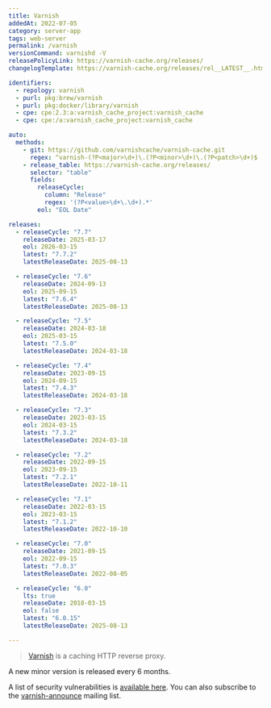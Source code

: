 ```yaml
---
title: Varnish
addedAt: 2022-07-05
category: server-app
tags: web-server
permalink: /varnish
versionCommand: varnishd -V
releasePolicyLink: https://varnish-cache.org/releases/
changelogTemplate: https://varnish-cache.org/releases/rel__LATEST__.html

identifiers:
  - repology: varnish
  - purl: pkg:brew/varnish
  - purl: pkg:docker/library/varnish
  - cpe: cpe:2.3:a:varnish_cache_project:varnish_cache
  - cpe: cpe:/a:varnish_cache_project:varnish_cache

auto:
  methods:
    - git: https://github.com/varnishcache/varnish-cache.git
      regex: ^varnish-(?P<major>\d+)\.(?P<minor>\d+)\.(?P<patch>\d+)$
    - release_table: https://varnish-cache.org/releases/
      selector: "table"
      fields:
        releaseCycle:
          column: "Release"
          regex: '(?P<value>\d+\.\d+).*'
        eol: "EOL Date"

releases:
  - releaseCycle: "7.7"
    releaseDate: 2025-03-17
    eol: 2026-03-15
    latest: "7.7.2"
    latestReleaseDate: 2025-08-13

  - releaseCycle: "7.6"
    releaseDate: 2024-09-13
    eol: 2025-09-15
    latest: "7.6.4"
    latestReleaseDate: 2025-08-13

  - releaseCycle: "7.5"
    releaseDate: 2024-03-18
    eol: 2025-03-15
    latest: "7.5.0"
    latestReleaseDate: 2024-03-18

  - releaseCycle: "7.4"
    releaseDate: 2023-09-15
    eol: 2024-09-15
    latest: "7.4.3"
    latestReleaseDate: 2024-03-18

  - releaseCycle: "7.3"
    releaseDate: 2023-03-15
    eol: 2024-03-15
    latest: "7.3.2"
    latestReleaseDate: 2024-03-18

  - releaseCycle: "7.2"
    releaseDate: 2022-09-15
    eol: 2023-09-15
    latest: "7.2.1"
    latestReleaseDate: 2022-10-11

  - releaseCycle: "7.1"
    releaseDate: 2022-03-15
    eol: 2023-03-15
    latest: "7.1.2"
    latestReleaseDate: 2022-10-10

  - releaseCycle: "7.0"
    releaseDate: 2021-09-15
    eol: 2022-09-15
    latest: "7.0.3"
    latestReleaseDate: 2022-08-05

  - releaseCycle: "6.0"
    lts: true
    releaseDate: 2018-03-15
    eol: false
    latest: "6.0.15"
    latestReleaseDate: 2025-08-13

---
```


> [Varnish](https://varnish-cache.org/) is a caching HTTP reverse proxy.

A new minor version is released every 6 months.

A list of security vulnerabilities is [available here](https://varnish-cache.org/security/index.html).
You can also subscribe to the [varnish-announce](https://varnish-cache.org/lists/mailman/listinfo/varnish-announce)
mailing list.
